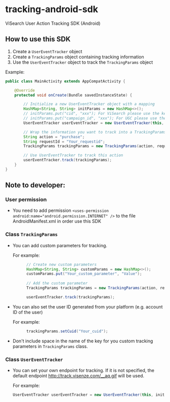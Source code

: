 # tracking-android-sdk
ViSearch User Action Tracking SDK (Android)

## How to use this SDK
1. Create a `UserEventTracker` object
2. Create a `TrackingParams` object containing tracking information
3. Use the `UserEventTracker` object to track the `TrackingParams` object

Example:
```java
public class MainActivity extends AppCompatActivity {

    @Override
    protected void onCreate(Bundle savedInstanceState) {

        // Initialize a new UserEventTracker object with a mapping
        HashMap<String, String> initParams = new HashMap<>();
        // initParams.put("cid", "xxx"); For ViSearch please use the key "cid" with value app key
        // initParams.put("campaign_id", "xxx"); For UGC please use the key "campaign_id" with value campaign ID
        UserEventTracker userEventTracker = new UserEventTracker(this, initParams);

        // Wrap the information you want to track into a TrackingParams object
        String action = "purchase";
        String requestId = "Your_requestid";
        TrackingParams trackingParams = new TrackingParams(action, requestId);

        // Use UserEventTracker to track this action
        userEventTracker.track(trackingParams);
    }
}
```

## Note to developer: 
### User permission
- You need to add permission `<uses-permission android:name="android.permission.INTERNET" />` to the file AndroidManifest.xml in order use this SDK

### Class `TrackingParams`
- You can add custom parameters for tracking. 

  For example:
  ```java
        // Create new custom parameters
        HashMap<String, String> customParams = new HashMap<>();
        customParams.put("Your_custom_parameter", "Value");
        
        // Add the custom parameter
        TrackingParams trackingParams = new TrackingParams(action, requestId, customParams);

        userEventTracker.track(trackingParams);
  ```
- You can also set the user ID generated from your platform (e.g. account ID of the user)  

  For example:
  ```java
        trackingParams.setCuid("Your_cuid");
  ```  
- Don't include space in the name of the key for you custom tracking parameters in `TrackingParams` class. 

### Class `UserEventTracker`
- You can set your own endpoint for tracking. If it is not specified, the default endpoint http://track.visenze.com/__aq.gif will be used.

  For example:
  ```java
  UserEventTracker userEventTracker = new UserEventTracker(this, initParams, "Your endpoint");
  ```

